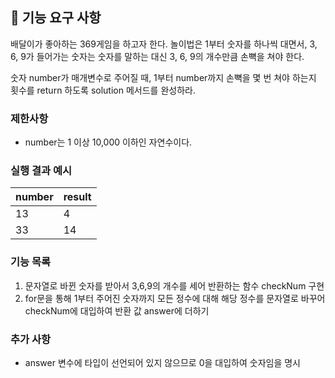 ## 🚀 기능 요구 사항

배달이가 좋아하는 369게임을 하고자 한다. 놀이법은 1부터 숫자를 하나씩 대면서, 3, 6, 9가 들어가는 숫자는 숫자를 말하는 대신 3, 6, 9의 개수만큼 손뼉을 쳐야 한다.

숫자 number가 매개변수로 주어질 때, 1부터 number까지 손뼉을 몇 번 쳐야 하는지 횟수를 return 하도록 solution 메서드를 완성하라.

### 제한사항

- number는 1 이상 10,000 이하인 자연수이다.

### 실행 결과 예시

| number | result |
| --- | --- |
| 13 | 4 |
| 33 | 14 |

### 기능 목록
1. 문자열로 바뀐 숫자를 받아서 3,6,9의 개수를 세어 반환하는 함수 checkNum 구현
2. for문을 통해 1부터 주어진 숫자까지 모든 정수에 대해 해당 정수를 문자열로 바꾸어 checkNum에 대입하여 반환 값 answer에 더하기

### 추가 사항
- answer 변수에 타입이 선언되어 있지 않으므로 0을 대입하여 숫자임을 명시
